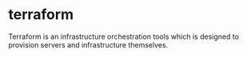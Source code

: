 # terraform
Terraform is an infrastructure orchestration tools which is designed to provision servers and infrastructure themselves.
